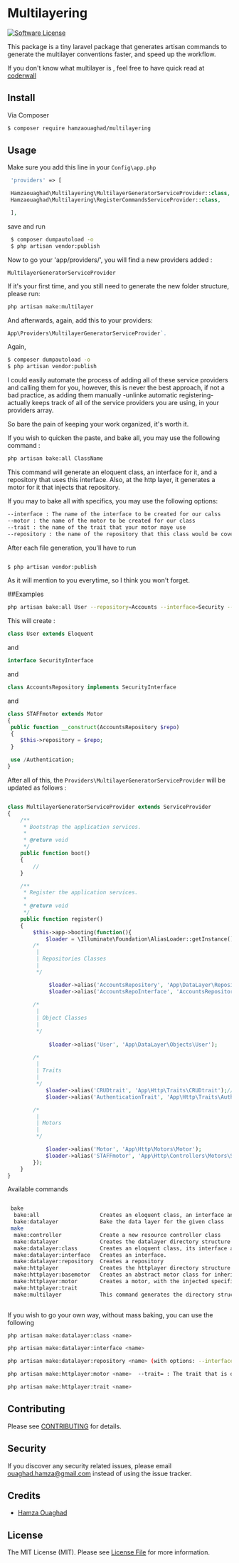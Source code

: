 # Multilayering

[![Software License][ico-license]](LICENSE.md)

This package is a tiny laravel package that generates artisan commands to generate the multilayer conventions faster, and speed up the workflow.

If you don't know what multilayer is , feel free to have quick read at [coderwall](https://coderwall.com/p/itnqyq/alternatives-to-hmvc-with-laravel)
## Install

Via Composer

``` bash
$ composer require hamzaouaghad/multilayering
```

## Usage

Make sure you add this line in your `Config\app.php`
``` php
 'providers' => [

 Hamzaouaghad\Multilayering\MultilayerGeneratorServiceProvider::class,
 Hamzaouaghad\Multilayering\RegisterCommandsServiceProvider::class,

 ],
```

save and run

```bash
 $ composer dumpautoload -o
 $ php artisan vendor:publish
 ```
 Now to go your 'app/providers/', you will find a new providers added :

`MultilayerGeneratorServiceProvider`

 If it's your first time, and you still need to generate the new folder structure, please run:
 
 ```bash
 php artisan make:multilayer
 ```

 And afterwards, again, add this to your providers:
 ```php
 App\Providers\MultilayerGeneratorServiceProvider`.
```

Again,

```bash
$ composer dumpautoload -o
$ php artisan vendor:publish
```

I could easily automate the process of adding all of these service providers and calling them for you, however, this is never the best approach, if not a bad practice, as adding them manually -unlinke automatic registering- actually keeps track of all of the service providers you are using, in your providers array.

So bare the pain of keeping your work organized, it's worth it.

 If you wish to quicken the paste, and bake all, you may use the following command :
 ```bash
 php artisan bake:all ClassName
 ```
 This command will generate an eloquent class, an interface for it, and a repository that uses this interface. Also, at the http layer, it generates a motor for it that injects that repository.

 If you may to bake all with specifics, you may use the following options:
```bash
--interface : The name of the interface to be created for our calss
--motor : the name of the motor to be created for our class
--trait : the name of the trait that your motor maye use
--repository : the name of the repository that this class would be covered under.
```

After each file generation, you'll have to run 

```php

$ php artisan vendor:publish

```

As it will mention to you everytime, so I think you won't forget.


##Examples 

```bash
php artisan bake:all User --repository=Accounts --interface=Security --motor=STAFF --trait=Authentication
```

This will create :

```php
class User extends Eloquent
```
and
```php
interface SecurityInterface
```
and

```php
class AccountsRepository implements SecurityInterface
```

and

```php
class STAFFmotor extends Motor
{
 public function __construct(AccountsRepository $repo)
 {
    $this->repository = $repo;
 }

 use /Authentication;
}
```

After all of this, the  `Providers\MultilayerGeneratorServiceProvider` will be updated as follows :

```php

class MultilayerGeneratorServiceProvider extends ServiceProvider
{
    /**
     * Bootstrap the application services.
     *
     * @return void
     */
    public function boot()
    {
        //
    }

    /**
     * Register the application services.
     *
     * @return void
     */
    public function register()
    {
        $this->app->booting(function(){
            $loader = \Illuminate\Foundation\AliasLoader::getInstance();
        /*
         |
         | Repositories Classes
         |
         */

             $loader->alias('AccountsRepository', 'App\DataLayer\Repositories\AccountsRepository');
             $loader->alias('AccountsRepoInterface', 'AccountsRepository');
            
        /*
         |
         | Object Classes
         |
         */
         
             $loader->alias('User', 'App\DataLayer\Objects\User');

        /*
         |
         | Traits 
         |  
         */
            $loader->alias('CRUDtrait', 'App\Http\Traits\CRUDtrait');//don't modify this.
            $loader->alias('AuthenticationTrait', 'App\Http\Traits\AuthenticationTrait');

        /*
         |
         | Motors
         |  
         */

            $loader->alias('Motor', 'App\Http\Motors\Motor');
            $loader->alias('STAFFmotor', 'App\Http\Controllers\Motors\STAFFmotor');
        });
    }
}

```

 Available commands
```bash

 bake
  bake:all                   Creates an eloquent class, an interface and a repository for it, also a motor, and a trait if specified.
  bake:datalayer             Bake the data layer for the given class
 make
  make:controller            Create a new resource controller class
  make:datalayer             Creates the datalayer directory structure
  make:datalayer:class       Creates an eloquent class, its interface and its repository.
  make:datalayer:interface   Creates an interface.
  make:datalayer:repository  Creates a repository
  make:httplayer             Creates the httplayer directory structure
  make:httplayer:basemotor   Creates an abstract motor class for inheritence.
  make:httplayer:motor       Creates a motor, with the injected specified repository, and the trait to be used.
  make:httplayer:trait
  make:multilayer            This command generates the directory structure for the multilayering conventions.
  
```


If you wish to go your own way, without mass baking, you can use the following

```bash
php artisan make:datalayer:class <name>

php artisan make:datalayer:interface <name>

php artisan make:datalayer:repository <name> (with options: --interface= the one you wish your repo to implement, --class=The class whose repo is this

php artisan make:httplayer:motor <name>  --trait= : The trait that is desired to be used --repository= : A specific repository to be implemented

php artisan make:httplayer:trait <name>

```
## Contributing

Please see [CONTRIBUTING](CONTRIBUTING.md) for details.

## Security

If you discover any security related issues, please email ouaghad.hamza@gmail.com instead of using the issue tracker.

## Credits

- [Hamza Ouaghad](https://twitter.com/hamza_ouaghad)

## License

The MIT License (MIT). Please see [License File](LICENSE.md) for more information.

[ico-version]: https://img.shields.io/packagist/v/league/:package_name.svg?style=flat-square
[ico-license]: https://img.shields.io/badge/license-MIT-brightgreen.svg?style=flat-square
[ico-travis]: https://img.shields.io/travis/thephpleague/:package_name/master.svg?style=flat-square
[ico-scrutinizer]: https://img.shields.io/scrutinizer/coverage/g/thephpleague/:package_name.svg?style=flat-square
[ico-code-quality]: https://img.shields.io/scrutinizer/g/thephpleague/:package_name.svg?style=flat-square
[ico-downloads]: https://img.shields.io/packagist/dt/league/:package_name.svg?style=flat-square

[link-packagist]: https://packagist.org/packages/league/:package_name
[link-travis]: https://travis-ci.org/thephpleague/:package_name
[link-scrutinizer]: https://scrutinizer-ci.com/g/thephpleague/:package_name/code-structure
[link-code-quality]: https://scrutinizer-ci.com/g/thephpleague/:package_name
[link-downloads]: https://packagist.org/packages/league/:package_name
[link-author]: https://github.com/:author_username
[link-contributors]: ../../contributors
